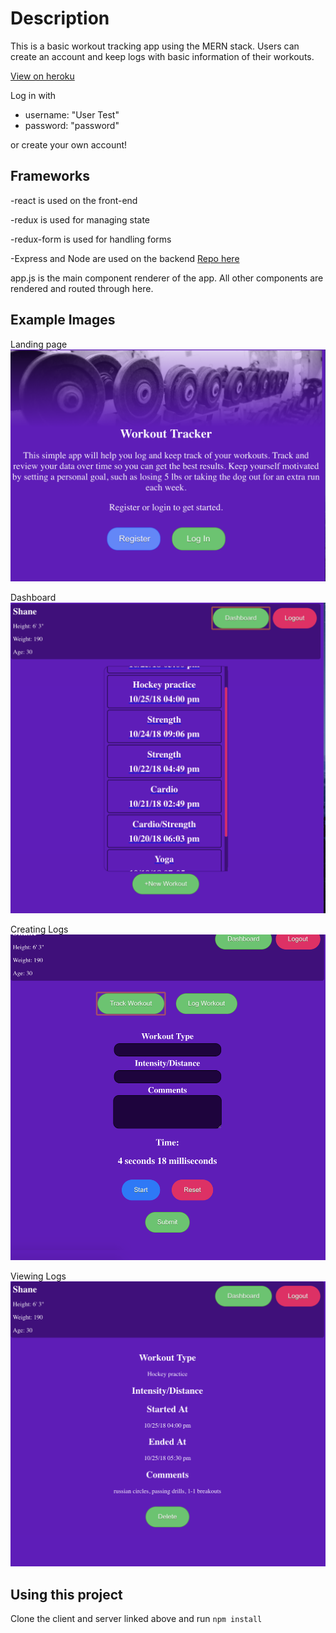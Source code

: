 
Description
===========

This is a basic workout tracking app using the MERN stack.
Users can create an account and keep logs with basic information of their workouts.

[View on heroku](https://radiant-lowlands-36605.herokuapp.com/)

Log in with
  * username: "User Test"
  * password: "password"
  
or create your own account!

Frameworks
----------

-react is used on the front-end

-redux is used for managing state

-redux-form is used for handling forms

-Express and Node are used on the backend [Repo here](https://github.com/slupton89/workout-tracker-server)

app.js is the main component renderer of the app. All other components are rendered and routed through here.


Example Images
--------------

Landing page
![Landing](https://raw.githubusercontent.com/slupton89/workout-tracker-client/master/readme/landing.png)

Dashboard
![Landing](https://raw.githubusercontent.com/slupton89/workout-tracker-client/master/readme/dash.png)

Creating Logs
![Landing](https://raw.githubusercontent.com/slupton89/workout-tracker-client/master/readme/createlog.png)

Viewing Logs
![Landing](https://raw.githubusercontent.com/slupton89/workout-tracker-client/master/readme/detail.png)


Using this project
------------------

Clone the client and server linked above and run
```npm install```
